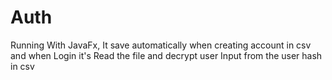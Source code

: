 # Auth
Running With JavaFx, It save automatically when creating account in csv and when Login it's Read the file and decrypt user Input from the user hash in csv
